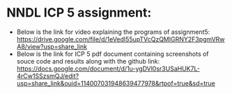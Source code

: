 # NNDL ICP 5 assignment:
* Below is the link for video explaining the programs of assignment5:
  https://drive.google.com/file/d/1eVedI55upTVcQzQMIGRNY2F3pgmVRwA8/view?usp=share_link
* Below is the link for ICP 5 pdf document containing screenshots of souce code and results along with the github link:
  https://docs.google.com/document/d/1u-ygDVl0sr3USaHUK7L-4rCw1SSzsmQJ/edit?usp=share_link&ouid=114007031948639477978&rtpof=true&sd=true
  
